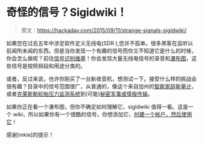 # 奇怪的信号？Sigidwiki！

> 原文：<https://hackaday.com/2015/09/11/strange-signals-sigidwiki/>

如果您在过去五年中涉足软件定义无线电(SDR ),您并不孤单。很多黑客在监听以前闻所未闻的东西。但是当你发现一个有趣的信号而你又不知道它是什么的时候，你会怎么做呢？前往[信号识别维基](http://www.sigidwiki.com/wiki/Signal_Identification_Guide)！你会发现大量无线电信号的录音和[瀑布图](https://en.wikipedia.org/wiki/Spectrogram)，这些信号是按照频段和用途分类的。

或者，反过来说，也许你刚买了一台新收音机，想测试一下。接受什么样的挑战会很有趣？目录中的信号范围很广，从普通的，像这个来自加州的[智能家庭能量计](http://www.sigidwiki.com/wiki/California_Smart-Meter)，或者[克莱斯勒轮胎压力监测系统](http://www.sigidwiki.com/wiki/Tire_Pressure_Monitoring_System_%28TPMS%29)到(可能)[秘密军事或情报传输](http://www.sigidwiki.com/wiki/Category:Numbers_Stations)。

如果你正在看一个瀑布图，但你不确定如何理解它，sigidwiki 值得一看。这是一个 wiki，所以如果你有一个很酷的信号，你想添加它，[创建一个帐户，然后使用它](http://www.sigidwiki.com/wiki/Adding_An_Example_Signal)！

感谢[mkie]的提示！